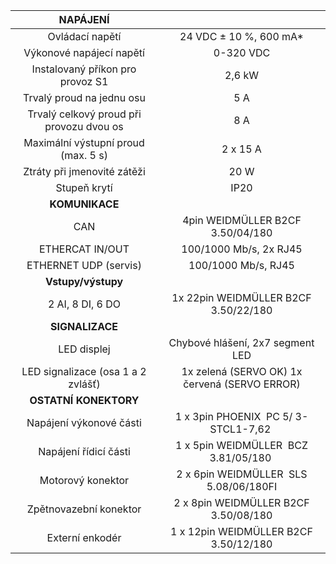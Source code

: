 | **NAPÁJENÍ** |   |
| :---: | :---: |
| Ovládací napětí | 24 VDC ± 10 %, 600 mA* |
| Výkonové napájecí napětí | 0-320 VDC |
| Instalovaný příkon pro provoz S1 | 2,6 kW |
| Trvalý proud na jednu osu | 5 A |
| Trvalý celkový proud při provozu dvou os | 8 A |
| Maximální výstupní proud (max. 5 s) | 2 x 15 A |
| Ztráty při jmenovité zátěži | 20 W |
| Stupeň krytí | IP20 |
| **KOMUNIKACE** |   |
| CAN | 4pin WEIDMÜLLER  B2CF 3.50/04/180 |
| ETHERCAT IN/OUT | 100/1000 Mb/s, 2x RJ45 |
| ETHERNET UDP (servis) | 100/1000 Mb/s, RJ45 |
| **Vstupy/výstupy** |   |
| 2 AI, 8 DI, 6 DO | 1x 22pin WEIDMÜLLER  B2CF 3.50/22/180 |
| **SIGNALIZACE** |   |
| LED displej | Chybové hlášení, 2x7 segment LED |
| LED signalizace (osa 1 a 2 zvlášť) | 1x zelená (SERVO OK)  1x červená (SERVO ERROR) |
| **OSTATNÍ KONEKTORY** |   |
| Napájení výkonové části | 1 x 3pin PHOENIX  PC 5/ 3-STCL1-7,62   |
| Napájení řídicí části | 1 x 5pin WEIDMÜLLER  BCZ 3.81/05/180   |
| Motorový konektor | 2 x 6pin WEIDMÜLLER  SLS 5.08/06/180FI  |
| Zpětnovazební konektor | 2 x 8pin WEIDMÜLLER  B2CF 3.50/08/180 |
| Externí enkodér | 1 x 12pin WEIDMÜLLER  B2CF 3.50/12/180 |
